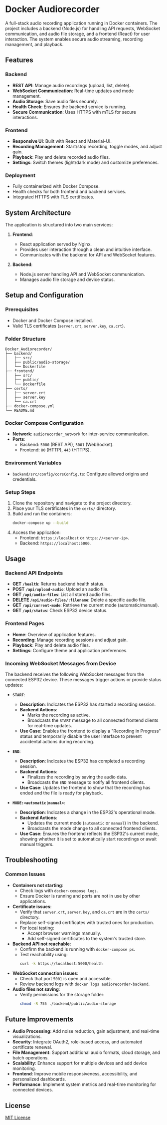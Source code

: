 # Docker Audiorecorder

A full-stack audio recording application running in Docker containers. The project includes a backend (Node.js) for handling API requests, WebSocket communication, and audio file storage, and a frontend (React) for user interaction. The system enables secure audio streaming, recording management, and playback.

## Features

### Backend
- **REST API**: Manage audio recordings (upload, list, delete).
- **WebSocket Communication**: Real-time updates and mode management.
- **Audio Storage**: Save audio files securely.
- **Health Check**: Ensures the backend service is running.
- **Secure Communication**: Uses HTTPS with mTLS for secure interactions.

### Frontend
- **Responsive UI**: Built with React and Material-UI.
- **Recording Management**: Start/stop recording, toggle modes, and adjust gain.
- **Playback**: Play and delete recorded audio files.
- **Settings**: Switch themes (light/dark mode) and customize preferences.

### Deployment
- Fully containerized with Docker Compose.
- Health checks for both frontend and backend services.
- Integrated HTTPS with TLS certificates.

## System Architecture

The application is structured into two main services:

1. **Frontend**:
   - React application served by Nginx.
   - Provides user interaction through a clean and intuitive interface.
   - Communicates with the backend for API and WebSocket features.

2. **Backend**:
   - Node.js server handling API and WebSocket communication.
   - Manages audio file storage and device status.

## Setup and Configuration

### Prerequisites
- Docker and Docker Compose installed.
- Valid TLS certificates (`server.crt`, `server.key`, `ca.crt`).

### Folder Structure
```
Docker_Audiorecorder/
├── backend/
│   ├── src/
│   ├── public/audio-storage/
│   └── Dockerfile
├── frontend/
│   ├── src/
│   ├── public/
│   └── Dockerfile
├── certs/
│   ├── server.crt
│   ├── server.key
│   └── ca.crt
├── docker-compose.yml
└── README.md
```

### Docker Compose Configuration
- **Network**: `audiorecorder_network` for inter-service communication.
- **Ports**:
  - Backend: `5000` (REST API), `5001` (WebSocket).
  - Frontend: `80` (HTTP), `443` (HTTPS).

### Environment Variables
- `backend/src/config/corsConfig.ts`: Configure allowed origins and credentials.

### Setup Steps
1. Clone the repository and navigate to the project directory.
2. Place your TLS certificates in the `certs/` directory.
3. Build and run the containers:
   ```bash
   docker-compose up --build
   ```
4. Access the application:
   - Frontend: `https://localhost` or `https://<server-ip>`.
   - Backend: `https://localhost:5000`.

## Usage

### Backend API Endpoints
- **GET `/health`**: Returns backend health status.
- **POST `/api/upload-audio`**: Upload an audio file.
- **GET `/api/audio-files`**: List all stored audio files.
- **DELETE `/api/audio-files/:filename`**: Delete a specific audio file.
- **GET `/api/current-mode`**: Retrieve the current mode (automatic/manual).
- **GET `/api/status`**: Check ESP32 device status.

### Frontend Pages
- **Home**: Overview of application features.
- **Recording**: Manage recording sessions and adjust gain.
- **Playback**: Play and delete audio files.
- **Settings**: Configure theme and application preferences.

### Incoming WebSocket Messages from Device

The backend receives the following WebSocket messages from the connected ESP32 device. These messages trigger actions or provide status updates:

- **`START`**: 
  - **Description**: Indicates the ESP32 has started a recording session.
  - **Backend Actions**: 
    - Marks the recording as active.
    - Broadcasts the `START` message to all connected frontend clients for real-time updates.
  - **Use Case**: Enables the frontend to display a "Recording in Progress" status and temporarily disable the user interface to prevent accidental actions during recording.

- **`END`**: 
  - **Description**: Indicates the ESP32 has completed a recording session.
  - **Backend Actions**: 
    - Finalizes the recording by saving the audio data.
    - Broadcasts the `END` message to notify all frontend clients.
  - **Use Case**: Updates the frontend to show that the recording has ended and the file is ready for playback.

- **`MODE:<automatic|manual>`**: 
  - **Description**: Indicates a change in the ESP32's operational mode.
  - **Backend Actions**: 
    - Updates the current mode (`automatic` or `manual`) in the backend.
    - Broadcasts the mode change to all connected frontend clients.
  - **Use Case**: Ensures the frontend reflects the ESP32's current mode, showing whether it is set to automatically start recordings or await manual triggers.

## Troubleshooting

### Common Issues
- **Containers not starting**: 
  - Check logs with `docker-compose logs`.
  - Ensure Docker is running and ports are not in use by other applications.
- **Certificate issues**: 
  - Verify that `server.crt`, `server.key`, and `ca.crt` are in the `certs/` directory.
  - Replace self-signed certificates with trusted ones for production.
  - For local testing:
    - Accept browser warnings manually.
    - Add self-signed certificates to the system's trusted store.
- **Backend API not reachable**: 
  - Confirm the backend is running with `docker-compose ps`.
  - Test reachability using:
    ```bash
    curl -k https://localhost:5000/health
    ```
- **WebSocket connection issues**: 
  - Check that port `5001` is open and accessible.
  - Review backend logs with `docker logs audiorecorder-backend`.
- **Audio files not saving**: 
  - Verify permissions for the storage folder:
    ```bash
    chmod -R 755 ./backend/public/audio-storage
    ```

## Future Improvements

- **Audio Processing**: Add noise reduction, gain adjustment, and real-time visualizations.
- **Security**: Integrate OAuth2, role-based access, and automated certificate renewal.
- **File Management**: Support additional audio formats, cloud storage, and batch operations.
- **Scalability**: Enhance support for multiple devices and add device monitoring.
- **Frontend**: Improve mobile responsiveness, accessibility, and personalized dashboards.
- **Performance**: Implement system metrics and real-time monitoring for connected devices.

## License

[MIT License](LICENSE)